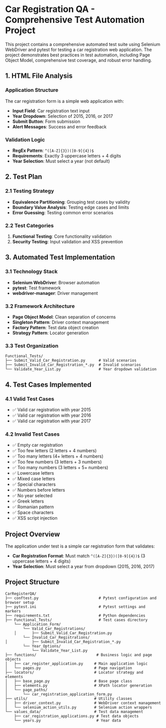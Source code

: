 # Car Registration QA - Comprehensive Test Automation Project

This project contains a comprehensive automated test suite using Selenium WebDriver
and pytest for testing a car registration web application. The project demonstrates best practices in test automation,
including Page Object Model, comprehensive test coverage, and robust error handling.

## 1. HTML File Analysis

### Application Structure
The car registration form is a simple web application with:
- **Input Field**: Car registration text input
- **Year Dropdown**: Selection of 2015, 2016, or 2017
- **Submit Button**: Form submission
- **Alert Messages**: Success and error feedback

### Validation Logic
- **RegEx Pattern**: `^([A-Z]{3})([0-9]{4})$`
- **Requirements**: Exactly 3 uppercase letters + 4 digits
- **Year Selection**: Must select a year (not default)

## 2. Test Plan

### 2.1 Testing Strategy
- **Equivalence Partitioning**: Grouping test cases by validity
- **Boundary Value Analysis**: Testing edge cases and limits
- **Error Guessing**: Testing common error scenarios

### 2.2 Test Categories
1. **Functional Testing**: Core functionality validation
3. **Security Testing**: Input validation and XSS prevention

## 3. Automated Test Implementation

### 3.1 Technology Stack
- **Selenium WebDriver**: Browser automation
- **pytest**: Test framework
- **webdriver-manager**: Driver management

### 3.2 Framework Architecture
- **Page Object Model**: Clean separation of concerns
- **Singleton Pattern**: Driver context management
- **Factory Pattern**: Test data object creation
- **Strategy Pattern**: Locator generation

### 3.3 Test Organization
```
Functional_Tests/
├── Submit_Valid_Car_Registration.py      # Valid scenarios
├── Submit_Invalid_Car_Registration_*.py  # Invalid scenarios
└── Validate_Year_List.py                 # Year dropdown validation
```

## 4. Test Cases Implemented

### 4.1 Valid Test Cases
- ✅ Valid car registration with year 2015
- ✅ Valid car registration with year 2016
- ✅ Valid car registration with year 2017

### 4.2 Invalid Test Cases
- ✅ Empty car registration
- ✅ Too few letters (2 letters + 4 numbers)
- ✅ Too many letters (4+ letters + 4 numbers)
- ✅ Too few numbers (3 letters + 3 numbers)
- ✅ Too many numbers (3 letters + 5+ numbers)
- ✅ Lowercase letters
- ✅ Mixed case letters
- ✅ Special characters
- ✅ Numbers before letters
- ✅ No year selected
- ✅ Greek letters
- ✅ Romanian pattern
- ✅ Space characters
- ✅ XSS script injection

## Project Overview

The application under test is a simple car registration form that validates:
- **Car Registration Format**: Must match `^([A-Z]{3})([0-9]{4})$` (3 uppercase letters + 4 digits)
- **Year Selection**: Must select a year from dropdown (2015, 2016, 2017)

## Project Structure

```
CarRegisterQA/
├── conftest.py                           # Pytest configuration and browser setup
├── pytest.ini                            # Pytest settings and markers
├── requirements.txt                      # Python dependencies
├── Functional_Tests/                     # Test cases directory
    └── Application_Form/
        └── Valid_Car_Registrations/
    │       ├── Submit_Valid_Car_Registration.py
        └── Invalid_Car_Registrations/
│           ├── Submit_Invalid_Car_Registration_*.py
        └── Year_Options/
            └── Validate_Year_List.py
├── functions/                           # Business logic and page objects
│   ├── car_register_application.py     # Main application logic
│   └── pages.py                        # Page navigation
├── locators/                           # Locator strategy and elements
│   ├── base_page.py                    # Base page class
│   ├── elements.py                     # XPath locator generation
│   └── page_paths/
│       └── car_registration_application_form.py
├── utils/                              # Utility classes
│   ├── driver_context.py               # WebDriver context management
│   └── selenium_action_utils.py        # Selenium action wrappers
└── values_data/                        # Test data management
    ├── car_registration_applications.py # Test data objects
    └── years.py                         # Year data